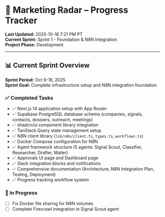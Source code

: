 # 🚀 Marketing Radar – Progress Tracker

**Last Updated:** 2025-10-16 7:21 PM PT  
**Current Sprint:** Sprint 1 - Foundation & N8N Integration  
**Project Phase:** Development

---

## 📊 Current Sprint Overview

**Sprint Period:** Oct 9-16, 2025  
**Sprint Goal:** Complete infrastructure setup and N8N integration foundation

### ✅ Completed Tasks
- ✅ Next.js 14 application setup with App Router
- ✅ Supabase PostgreSQL database schema (companies, signals, contacts, dossiers, outreach, meetings)
- ✅ shadcn/ui component library integration
- ✅ TanStack Query state management setup
- ✅ N8N client library (`lib/n8n/client.ts`, `types.ts`, `workflows.ts`)
- ✅ Docker Compose configuration for N8N
- ✅ Agent framework structure (5 agents: Signal Scout, Classifier, Researcher, Drafter, Mailer)
- ✅ Approvals UI page and Dashboard page
- ✅ Slack integration blocks and notifications
- ✅ Comprehensive documentation (Architecture, N8N Integration Plan, Testing, Deployment)
- ✅ Progress tracking workflow system

### 🔄 In Progress
- [ ] Fix Docker file sharing for N8N volumes
- [ ] Complete Firecrawl integration in Signal Scout agent
- [ ] Complete web search integration in Researcher agent
- [ ] Create API routes for all 5 agents (`/app/api/agents/`)
- [ ] Fix signal_id linking in database inserts

### 🎯 Upcoming Tasks
- [ ] Build 5 core N8N workflows in UI
- [ ] Implement Gmail API integration
- [ ] Add error handling and retry logic to agents
- [ ] Connect Browserbase for evidence collection
- [ ] Create workflow execution monitoring dashboard
- [ ] End-to-end pipeline testing

---

## 🔴 Roadblocks & Resolutions

### Active Roadblocks
1. **Docker File Sharing Issue** (Critical)
   - Error: `/Users/iankar/marketing Radar/n8n-backups` not shared with Docker
   - Impact: Cannot start N8N container
   - Solution: Configure Docker Desktop → Preferences → Resources → File Sharing
   
2. **Incomplete Agent Implementations** (High)
   - Signal Scout: Firecrawl integration stubbed with TODO
   - Researcher: Web search not implemented
   - Impact: Agents cannot execute real workflows
   - Solution: Implement external service integrations

3. **Missing API Routes** (High)
   - No `/app/api/agents/` routes created yet
   - Impact: N8N cannot call agents
   - Solution: Create 5 API route handlers per N8N integration plan

### Resolved Issues
*No issues resolved yet*

---

## 📈 Key Milestones

| Milestone | Target Date | Status | Notes |
|-----------|-------------|--------|-------|
| N8N Integration Complete | Oct 23 | 🟡 In Progress | Docker setup, API routes, workflows |
| Agent Implementations Complete | Oct 30 | 🔵 Planned | Firecrawl, Gmail, Browserbase integrations |
| First Pipeline Test | Nov 6 | 🔵 Planned | End-to-end signal → outreach flow |
| MVP Launch | Nov 20 | 🔵 Planned | First 20 production sends |

---

## 🔥 Patterns & Insights

### Recurring Patterns
**Good Patterns:**
- Clean separation of concerns (agents, lib, components)
- Type-safe N8N client with comprehensive TypeScript types
- Modular agent structure allows independent development
- Comprehensive documentation created upfront

**Areas for Improvement:**
- Multiple TODO comments indicate incomplete implementations
- Missing error handling in agent functions
- No retry logic for external API calls yet

### Technical Debt
1. **Signal ID Linking** - Outreach and dossier records not linking to signals properly
2. **Error Handling** - No try/catch blocks or retry logic in agents
3. **API Route Layer** - Missing abstraction layer between N8N and agents
4. **Environment Variables** - Some services configured but not yet in .env.example

### Performance Metrics
*Metrics will be added as features are deployed*

---

## 🛠 Rule Updates & Learnings

### Recent Rule Changes
*No rule changes yet*

### Key Learnings
1. **N8N vs Temporal Trade-off** - Chose N8N for faster setup and visual workflow design
2. **Docker Configuration** - File sharing must be configured for volume mounts
3. **Agent Design Pattern** - Each agent should be callable via API route for N8N integration
4. **Documentation First** - Comprehensive planning docs (Architecture, N8N Plan) accelerate development

---

## 📝 Sprint History

### Sprint 1 (Current) - Oct 9-16, 2025
- **Focus:** Infrastructure setup and N8N integration foundation
- **Completed:** 
  - Next.js + Supabase + shadcn/ui stack
  - Database schema with all core tables
  - N8N client library and Docker config
  - Agent framework structure (5 agents)
  - UI pages (Approvals, Dashboard)
  - Comprehensive documentation
- **Challenges:** 
  - Docker file sharing configuration needed
  - External service integrations incomplete
  - API routes not yet created
- **Outcomes:** 
  - Solid foundation for agent development
  - Clear roadmap via N8N Integration Plan
  - Progress tracking system established

---

## 🎯 Next Actions

### Immediate (This Week)
1. **Fix Docker File Sharing** - Configure Docker Desktop to allow N8N volume mounts
2. **Create Agent API Routes** - Build `/app/api/agents/` routes for all 5 agents
3. **Start N8N Workflows** - Build first workflow (Signal Detection) in N8N UI

### Short-term (Next 2 Weeks)
4. **Implement Firecrawl Integration** - Complete Signal Scout and Researcher agents
5. **Add Error Handling** - Implement try/catch and retry logic across agents
6. **Fix Signal ID Linking** - Update database inserts to properly link signals
7. **Build Remaining N8N Workflows** - Complete all 5 core workflows

### Medium-term (Next Month)
8. **Gmail API Integration** - Connect Mailer agent to Gmail
9. **End-to-End Testing** - Test full pipeline from signal detection to outreach
10. **Monitoring Dashboard** - Build workflow execution tracking UI

---

*This document is automatically updated via the `/track-progress` workflow*
